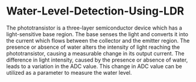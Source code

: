 # Water-Level-Detection-Using-LDR
The phototransistor is a three-layer semiconductor device which has a light-sensitive base region.
The base senses the light and converts it into the current which flows between the collector and the emitter region.
The presence or absence of water alters the intensity of light reaching the phototransistor, causing a measurable change in its output current.
The difference in light intensity, caused by the presence or absence of water, leads to a variation in the ADC value. This change in ADC value can be utilized as a parameter to measure the water level.
